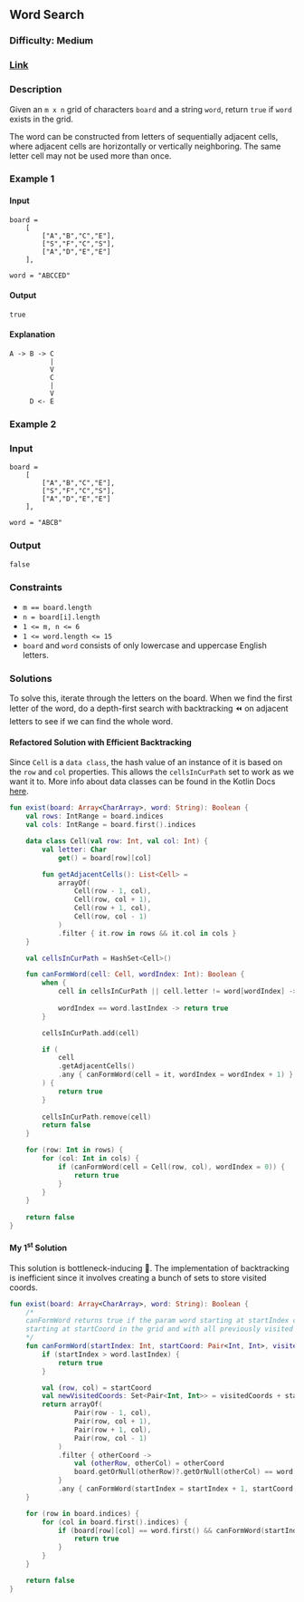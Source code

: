 ## Word Search
### Difficulty: Medium
### [Link](https://leetcode.com/problems/word-search/)

### Description

Given an `m x n` grid of characters `board` and a string `word`, return `true` if `word` exists in the grid.

The word can be constructed from letters of sequentially adjacent cells, where adjacent cells are horizontally or vertically neighboring. The same letter cell may not be used more than once.

### Example 1

#### Input

```
board =
    [
        ["A","B","C","E"],
        ["S","F","C","S"],
        ["A","D","E","E"]
    ],

word = "ABCCED"
```

#### Output
`true`

#### Explanation

```
A -> B -> C
          |
          V
          C
          |
          V
     D <- E
```

### Example 2

### Input

```
board =
    [
        ["A","B","C","E"],
        ["S","F","C","S"],
        ["A","D","E","E"]
    ],
    
word = "ABCB"
```

### Output
`false`

### Constraints
- `m == board.length`
- `n = board[i].length`
- `1 <= m, n <= 6`
- `1 <= word.length <= 15`
- `board` and `word` consists of only lowercase and uppercase English letters.

### Solutions

To solve this, iterate through the letters on the board. When we find the first letter of the word, do a depth-first search with backtracking :rewind: on adjacent letters to see if we can find the whole word.

#### Refactored Solution with Efficient Backtracking

Since `Cell` is a `data class`, the hash value of an instance of it is based on the `row` and `col` properties. This allows the `cellsInCurPath` set to work as we want it to. More info about data classes can be found in the Kotlin Docs [here](https://kotlinlang.org/docs/data-classes.html).

```kotlin
fun exist(board: Array<CharArray>, word: String): Boolean {
    val rows: IntRange = board.indices
    val cols: IntRange = board.first().indices

    data class Cell(val row: Int, val col: Int) {
        val letter: Char
            get() = board[row][col]

        fun getAdjacentCells(): List<Cell> =
            arrayOf(
                Cell(row - 1, col),
                Cell(row, col + 1),
                Cell(row + 1, col),
                Cell(row, col - 1)
            )
            .filter { it.row in rows && it.col in cols }
    }

    val cellsInCurPath = HashSet<Cell>()

    fun canFormWord(cell: Cell, wordIndex: Int): Boolean {
        when {
            cell in cellsInCurPath || cell.letter != word[wordIndex] -> return false
            
            wordIndex == word.lastIndex -> return true
        }

        cellsInCurPath.add(cell)

        if (
            cell
            .getAdjacentCells()
            .any { canFormWord(cell = it, wordIndex = wordIndex + 1) }
        ) {
            return true
        }
        
        cellsInCurPath.remove(cell)
        return false
    }

    for (row: Int in rows) {
        for (col: Int in cols) {
            if (canFormWord(cell = Cell(row, col), wordIndex = 0)) {
                return true
            }
        }
    }
    
    return false
}
```

#### My 1<sup>st</sup> Solution

This solution is bottleneck-inducing :champagne:. The implementation of backtracking is inefficient since it involves creating a bunch of sets to store visited coords.

```kotlin
fun exist(board: Array<CharArray>, word: String): Boolean {
    /*
    canFormWord returns true if the param word starting at startIndex can be formed when
    starting at startCoord in the grid and with all previously visited coords in visitedCoords.
    */
    fun canFormWord(startIndex: Int, startCoord: Pair<Int, Int>, visitedCoords: Set<Pair<Int, Int>>): Boolean {
        if (startIndex > word.lastIndex) {
            return true
        }

        val (row, col) = startCoord
        val newVisitedCoords: Set<Pair<Int, Int>> = visitedCoords + startCoord
        return arrayOf(
                Pair(row - 1, col),
                Pair(row, col + 1),
                Pair(row + 1, col),
                Pair(row, col - 1)
            )
            .filter { otherCoord ->
                val (otherRow, otherCol) = otherCoord
                board.getOrNull(otherRow)?.getOrNull(otherCol) == word[startIndex] && otherCoord !in visitedCoords
            }
            .any { canFormWord(startIndex = startIndex + 1, startCoord = it, visitedCoords = newVisitedCoords) }
    }

    for (row in board.indices) {
        for (col in board.first().indices) {
            if (board[row][col] == word.first() && canFormWord(startIndex = 1, startCoord = Pair(row, col), visitedCoords = emptySet())) {
                return true
            }
        }
    }

    return false
}
```